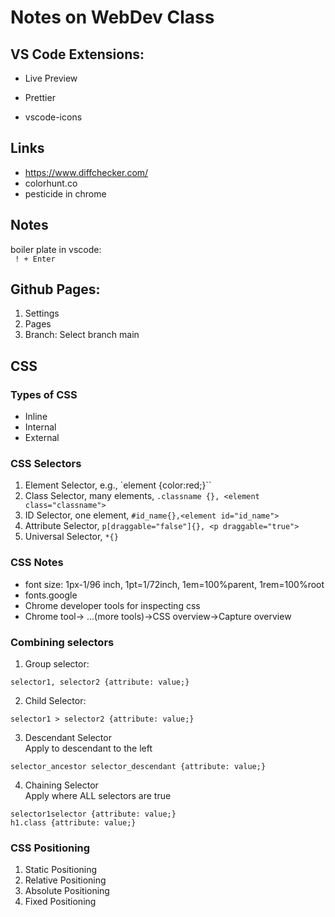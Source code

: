 # Notes on WebDev Class

## VS Code Extensions:

+ Live Preview

+ Prettier

+ vscode-icons

## Links
+ https://www.diffchecker.com/
+ colorhunt.co
+ pesticide in chrome

## Notes
boiler plate in vscode: <br>
` ! + Enter`

## Github Pages:
1. Settings
2. Pages
3. Branch: Select branch main

## CSS
### Types of CSS

+ Inline
+ Internal
+ External

### CSS Selectors

1. Element Selector, e.g., `element {color:red;}``
2. Class Selector, many elements, `.classname {}, <element class="classname">`
3. ID Selector, one element, `#id_name{},<element id="id_name">`
4. Attribute Selector, `p[draggable="false"]{}, <p draggable="true">`
5. Universal Selector, `*{}`

### CSS Notes
+ font size: 1px-1/96 inch, 1pt=1/72inch, 1em=100%parent, 1rem=100%root
+ fonts.google
+ Chrome developer tools for inspecting css
+ Chrome tool-> ...(more tools)->CSS overview->Capture overview

### Combining selectors
1. Group selector:<br>
```
selector1, selector2 {attribute: value;}
```
2. Child Selector:<br>
```
selector1 > selector2 {attribute: value;}
```
3. Descendant Selector <br>
Apply to descendant to the left
```
selector_ancestor selector_descendant {attribute: value;}
```
4. Chaining Selector <br>
Apply where ALL selectors are true
```
selector1selector {attribute: value;}
h1.class {attribute: value;}
```

### CSS Positioning

1. Static Positioning
2. Relative Positioning
3. Absolute Positioning
4. Fixed Positioning